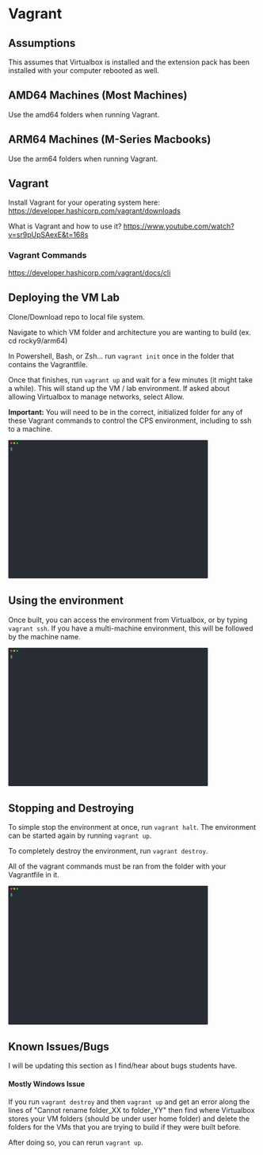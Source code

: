 # Vagrant

## Assumptions

This assumes that Virtualbox is installed and the extension pack has been installed with your computer rebooted as well.

## AMD64 Machines (Most Machines)

Use the amd64 folders when running Vagrant.

## ARM64 Machines (M-Series Macbooks)

Use the arm64 folders when running Vagrant.

## Vagrant

Install Vagrant for your operating system here: https://developer.hashicorp.com/vagrant/downloads

What is Vagrant and how to use it? https://www.youtube.com/watch?v=sr9pUpSAexE&t=168s

### Vagrant Commands

https://developer.hashicorp.com/vagrant/docs/cli

## Deploying the VM Lab

Clone/Download repo to local file system.

Navigate to which VM folder and architecture you are wanting to build (ex. cd rocky9/arm64)

In Powershell, Bash, or Zsh... run ```vagrant init``` once in the folder that contains the Vagrantfile.

Once that finishes, run ```vagrant up``` and wait for a few minutes (it might take a while). This will stand up the VM / lab environment. If asked about allowing Virtualbox to manage networks, select Allow.

**Important:** You will need to be in the correct, initialized folder for any of these Vagrant commands to control the CPS environment, including to ssh to a machine.

<img src="./assets/vagrant_up.svg" width="80%" height="80%"/>

## Using the environment

Once built, you can access the environment from Virtualbox, or by typing ```vagrant ssh```. If you have a multi-machine environment, this will be followed by the machine name.


<img src="./assets/vagrant_ssh.svg" width="80%" height="80%"/>


## Stopping and Destroying

To simple stop the environment at once, run ```vagrant halt```. The environment can be started again by running ```vagrant up```.

To completely destroy the environment, run ```vagrant destroy```.

All of the vagrant commands must be ran from the folder with your Vagrantfile in it.

<img src="./assets/vagrant_destroy.svg" width="80%" height="80%"/>

## Known Issues/Bugs

I will be updating this section as I find/hear about bugs students have.


#### Mostly Windows Issue

If you run ```vagrant destroy``` and then ```vagrant up``` and get an error along the lines of "Cannot rename folder_XX to folder_YY" then find where Virtualbox stores your VM folders (should be under user home folder) and delete the folders for the VMs that you are trying to build if they were built before. 

After doing so, you can rerun ```vagrant up```.
